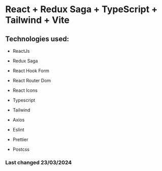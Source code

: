 # React + Redux Saga + TypeScript + Tailwind + Vite

## Technologies used:

- ReactJs
- Redux Saga
- React Hook Form
- React Router Dom
- React Icons

- Typescript
- Tailwind
- Axios

- Eslint
- Prettier
- Postcss

### Last changed 23/03/2024
